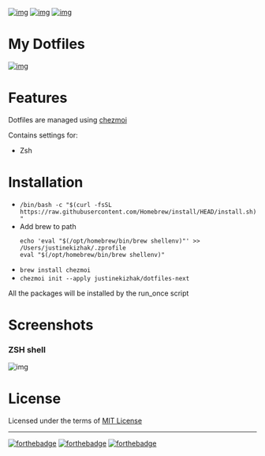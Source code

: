 [![img](https://img.shields.io/badge/Made_in-VS_CODE-blue?style=for-the-badge)](https://github.com/hlissner/doom-emacs)
[![img](https://img.shields.io/badge/follow_me-@alka1e-E4405F?style=for-the-badge&logo=instagram&labelColor=8f3c4c&logoColor=white)](https://www.instagram.com/alka1e)
[![img](https://img.shields.io/badge/follow_me-@alka1e-1DA1F2?style=for-the-badge&logo=twitter&labelColor=27597a&logoColor=white)](https://twitter.com/alka1e)

# My Dotfiles

[![img](https://img.shields.io/badge/license-mit-blueviolet?style=for-the-badge)]()

# Features

Dotfiles are managed using [chezmoi](https://www.chezmoi.io)

Contains settings for:

- Zsh

# Installation

- `/bin/bash -c "$(curl -fsSL https://raw.githubusercontent.com/Homebrew/install/HEAD/install.sh)"`
- Add brew to path
    ```
    echo 'eval "$(/opt/homebrew/bin/brew shellenv)"' >> /Users/justinekizhak/.zprofile
    eval "$(/opt/homebrew/bin/brew shellenv)"
    ```
- `brew install chezmoi`
- `chezmoi init --apply justinekizhak/dotfiles-next`

All the packages will be installed by the run_once script

# Screenshots

### ZSH shell

![img](./zsh/images/zsh.png)

# License

Licensed under the terms of [MIT License](LICENSE.md)

---

[![forthebadge](https://forthebadge.com/images/badges/built-with-love.svg)](https://forthebadge.com)
[![forthebadge](https://forthebadge.com/images/badges/built-with-swag.svg)](https://forthebadge.com)
[![forthebadge](https://forthebadge.com/images/badges/60-percent-of-the-time-works-every-time.svg)](https://forthebadge.com)
